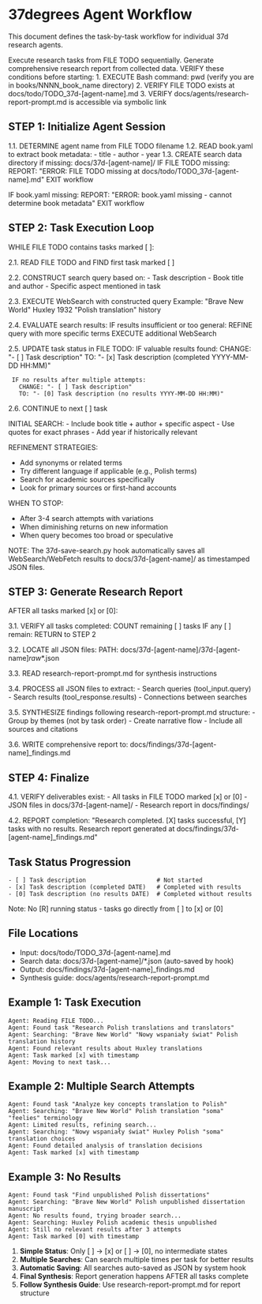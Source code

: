 # 37degrees Agent Workflow

This document defines the task-by-task workflow for individual 37d research agents.

<objective>
Execute research tasks from FILE TODO sequentially.
Generate comprehensive research report from collected data.
</objective>

<prerequisites>
VERIFY these conditions before starting:
1. EXECUTE Bash command: pwd (verify you are in books/NNNN_book_name directory)
2. VERIFY FILE TODO exists at docs/todo/TODO_37d-[agent-name].md
3. VERIFY docs/agents/research-report-prompt.md is accessible via symbolic link
</prerequisites>

<workflow>

## STEP 1: Initialize Agent Session

<instructions>
1.1. DETERMINE agent name from FILE TODO filename
1.2. READ book.yaml to extract book metadata:
     - title
     - author  
     - year
1.3. CREATE search data directory if missing: docs/37d-[agent-name]/
</instructions>

<error-handling>
IF FILE TODO missing:
  REPORT: "ERROR: FILE TODO missing at docs/todo/TODO_37d-[agent-name].md"
  EXIT workflow

IF book.yaml missing:
  REPORT: "ERROR: book.yaml missing - cannot determine book metadata"
  EXIT workflow
</error-handling>

## STEP 2: Task Execution Loop

<instructions>
WHILE FILE TODO contains tasks marked [ ]:

2.1. READ FILE TODO and FIND first task marked [ ]
     
2.2. CONSTRUCT search query based on:
     - Task description
     - Book title and author
     - Specific aspect mentioned in task
     
2.3. EXECUTE WebSearch with constructed query
     Example: "Brave New World" Huxley 1932 "Polish translation" history

2.4. EVALUATE search results:
     IF results insufficient or too general:
       REFINE query with more specific terms
       EXECUTE additional WebSearch
       
2.5. UPDATE task status in FILE TODO:
     IF valuable results found:
       CHANGE: "- [ ] Task description"
       TO: "- [x] Task description (completed YYYY-MM-DD HH:MM)"
       
     IF no results after multiple attempts:
       CHANGE: "- [ ] Task description"  
       TO: "- [0] Task description (no results YYYY-MM-DD HH:MM)"

2.6. CONTINUE to next [ ] task
</instructions>

<search-strategy>
INITIAL SEARCH:
- Include book title + author + specific aspect
- Use quotes for exact phrases
- Add year if historically relevant

REFINEMENT STRATEGIES:
- Add synonyms or related terms
- Try different language if applicable (e.g., Polish terms)
- Search for academic sources specifically
- Look for primary sources or first-hand accounts

WHEN TO STOP:
- After 3-4 search attempts with variations
- When diminishing returns on new information
- When query becomes too broad or speculative
</search-strategy>

NOTE: The 37d-save-search.py hook automatically saves all WebSearch/WebFetch 
results to docs/37d-[agent-name]/ as timestamped JSON files.

## STEP 3: Generate Research Report

<instructions>
AFTER all tasks marked [x] or [0]:

3.1. VERIFY all tasks completed:
     COUNT remaining [ ] tasks
     IF any [ ] remain: RETURN to STEP 2
     
3.2. LOCATE all JSON files:
     PATH: docs/37d-[agent-name]/37d-[agent-name]_raw_*.json
     
3.3. READ research-report-prompt.md for synthesis instructions

3.4. PROCESS all JSON files to extract:
     - Search queries (tool_input.query)  
     - Search results (tool_response.results)
     - Connections between searches
     
3.5. SYNTHESIZE findings following research-report-prompt.md structure:
     - Group by themes (not by task order)
     - Create narrative flow
     - Include all sources and citations
     
3.6. WRITE comprehensive report to:
     docs/findings/37d-[agent-name]_findings.md
</instructions>

## STEP 4: Finalize

<instructions>
4.1. VERIFY deliverables exist:
     - All tasks in FILE TODO marked [x] or [0]
     - JSON files in docs/37d-[agent-name]/
     - Research report in docs/findings/

4.2. REPORT completion:
     "Research completed. [X] tasks successful, [Y] tasks with no results.
      Research report generated at docs/findings/37d-[agent-name]_findings.md"
</instructions>

</workflow>

<context>

## Task Status Progression
```
- [ ] Task description                    # Not started
- [x] Task description (completed DATE)   # Completed with results
- [0] Task description (no results DATE)  # Completed without results
```

Note: No [R] running status - tasks go directly from [ ] to [x] or [0]

## File Locations
- Input: docs/todo/TODO_37d-[agent-name].md
- Search data: docs/37d-[agent-name]/*.json (auto-saved by hook)
- Output: docs/findings/37d-[agent-name]_findings.md
- Synthesis guide: docs/agents/research-report-prompt.md

</context>

<examples>

## Example 1: Task Execution
```
Agent: Reading FILE TODO...
Agent: Found task "Research Polish translations and translators"
Agent: Searching: "Brave New World" "Nowy wspaniały świat" Polish translation history
Agent: Found relevant results about Huxley translations
Agent: Task marked [x] with timestamp
Agent: Moving to next task...
```

## Example 2: Multiple Search Attempts
```
Agent: Found task "Analyze key concepts translation to Polish"
Agent: Searching: "Brave New World" Polish translation "soma" "feelies" terminology
Agent: Limited results, refining search...
Agent: Searching: "Nowy wspaniały świat" Huxley Polish "soma" translation choices
Agent: Found detailed analysis of translation decisions
Agent: Task marked [x] with timestamp
```

## Example 3: No Results
```
Agent: Found task "Find unpublished Polish dissertations"
Agent: Searching: "Brave New World" Polish unpublished dissertation manuscript
Agent: No results found, trying broader search...
Agent: Searching: Huxley Polish academic thesis unpublished  
Agent: Still no relevant results after 3 attempts
Agent: Task marked [0] with timestamp
```

</examples>

<important-notes>

1. **Simple Status**: Only [ ] → [x] or [ ] → [0], no intermediate states
2. **Multiple Searches**: Can search multiple times per task for better results
3. **Automatic Saving**: All searches auto-saved as JSON by system hook
4. **Final Synthesis**: Report generation happens AFTER all tasks complete
5. **Follow Synthesis Guide**: Use research-report-prompt.md for report structure

</important-notes>